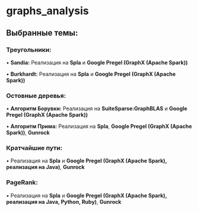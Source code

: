 # graphs_analysis

## Выбранные темы:

### Треугольники:

•   **Sandia:**
       Реализация на **Spla** и **Google Pregel (GraphX (Apache Spark))**
       
•   **Burkhardt:**
       Реализация на **Spla** и **Google Pregel (GraphX (Apache Spark))**

### Остовные деревья:

•   **Алгоритм Борувки:**
       Реализация на **SuiteSparse:GraphBLAS** и **Google Pregel (GraphX (Apache Spark))**
    
•   **Алгоритм Прима:**
       Реализация на **Spla**, **Google Pregel (GraphX (Apache Spark))**, **Gunrock**

### Кратчайшие пути:

• Реализация на **Spla** и **Google Pregel (GraphX (Apache Spark), реализация на Java)**, **Gunrock**

### PageRank:

• Реализация на **Spla** и **Google Pregel (GraphX (Apache Spark), реализация на Java, Python, Ruby)**, **Gunrock**
